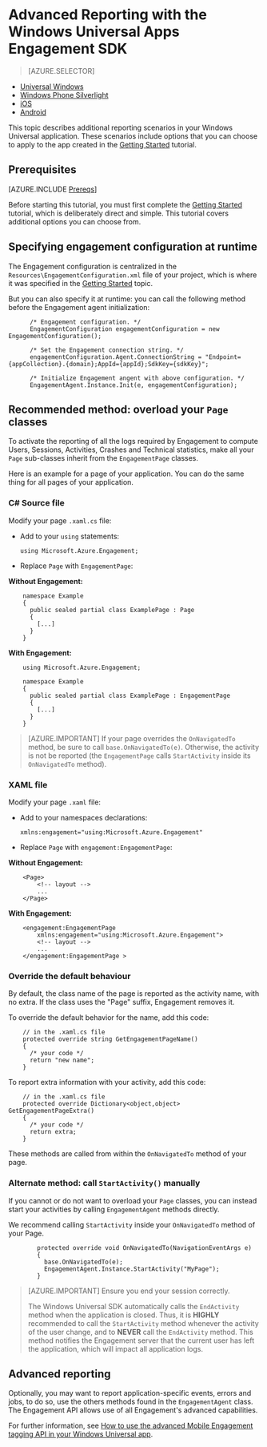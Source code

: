 <properties
    pageTitle="Windows Universal Advanced Reporting with MobileApps Engagement"
    description="How to Integrate Azure Mobile Engagement with Windows Universal Apps"                  
    services="mobile-engagement"
    documentationCenter="mobile"
    authors="piyushjo"
    manager="erikre"
    editor="" />

<tags
    ms.service="mobile-engagement"
    ms.workload="mobile"
    ms.tgt_pltfrm="mobile-windows-store"
    ms.devlang="dotnet"
    ms.topic="article"
    ms.date="08/12/2016"
    ms.author="piyushjo;ricksal" />

# <a name="advanced-reporting-with-the-windows-universal-apps-engagement-sdk"></a>Advanced Reporting with the Windows Universal Apps Engagement SDK

> [AZURE.SELECTOR]
- [Universal Windows](mobile-engagement-windows-store-advanced-reporting.md)
- [Windows Phone Silverlight](mobile-engagement-windows-phone-integrate-engagement.md)
- [iOS](mobile-engagement-ios-integrate-engagement.md)
- [Android](mobile-engagement-android-advanced-reporting.md)

This topic describes additional reporting scenarios in your Windows Universal application. These scenarios include options that you can choose to apply to the app created in the [Getting Started](mobile-engagement-windows-store-dotnet-get-started.md) tutorial.

## <a name="prerequisites"></a>Prerequisites

[AZURE.INCLUDE [Prereqs](../../includes/mobile-engagement-windows-store-prereqs.md)]

Before starting this tutorial, you must first complete the [Getting Started](mobile-engagement-windows-store-dotnet-get-started.md) tutorial, which is deliberately direct and simple. This tutorial covers additional options you can choose from.

## <a name="specifying-engagement-configuration-at-runtime"></a>Specifying engagement configuration at runtime

The Engagement configuration is centralized in the `Resources\EngagementConfiguration.xml` file of your project, which is where it was specified in the [Getting Started](mobile-engagement-windows-store-dotnet-get-started.md) topic.

But you can also specify it at runtime: you can call the following method before the Engagement agent initialization:

          /* Engagement configuration. */
          EngagementConfiguration engagementConfiguration = new EngagementConfiguration();

          /* Set the Engagement connection string. */
          engagementConfiguration.Agent.ConnectionString = "Endpoint={appCollection}.{domain};AppId={appId};SdkKey={sdkKey}";

          /* Initialize Engagement angent with above configuration. */
          EngagementAgent.Instance.Init(e, engagementConfiguration);



## <a name="recommended-method-overload-your-page-classes"></a>Recommended method: overload your `Page` classes

To activate the reporting of all the logs required by Engagement to compute Users, Sessions, Activities, Crashes and Technical statistics, make all your `Page` sub-classes inherit from the `EngagementPage` classes.

Here is an example for a page of your application. You can do the same thing for all pages of your application.

### <a name="c-source-file"></a>C# Source file

Modify your page `.xaml.cs` file:

-   Add to your `using` statements:

        using Microsoft.Azure.Engagement;

-   Replace `Page` with `EngagementPage`:

**Without Engagement:**

        namespace Example
        {
          public sealed partial class ExamplePage : Page
          {
            [...]
          }
        }

**With Engagement:**

        using Microsoft.Azure.Engagement;

        namespace Example
        {
          public sealed partial class ExamplePage : EngagementPage
          {
            [...]
          }
        }

> [AZURE.IMPORTANT] If your page overrides the `OnNavigatedTo` method, be sure to call `base.OnNavigatedTo(e)`. Otherwise, the activity is not be reported (the `EngagementPage` calls `StartActivity` inside its `OnNavigatedTo` method).

### <a name="xaml-file"></a>XAML file

Modify your page `.xaml` file:

-   Add to your namespaces declarations:

        xmlns:engagement="using:Microsoft.Azure.Engagement"

-   Replace `Page` with `engagement:EngagementPage`:

**Without Engagement:**

        <Page>
            <!-- layout -->
            ...
        </Page>

**With Engagement:**

        <engagement:EngagementPage
            xmlns:engagement="using:Microsoft.Azure.Engagement">
            <!-- layout -->
            ...
        </engagement:EngagementPage >

### <a name="override-the-default-behaviour"></a>Override the default behaviour

By default, the class name of the page is reported as the activity name, with no extra. If the class uses the "Page" suffix, Engagement removes it.

To override the default behavior for the name, add this code:

        // in the .xaml.cs file
        protected override string GetEngagementPageName()
        {
          /* your code */
          return "new name";
        }

To report extra information with your activity, add this code:

        // in the .xaml.cs file
        protected override Dictionary<object,object> GetEngagementPageExtra()
        {
          /* your code */
          return extra;
        }

These methods are called from within the `OnNavigatedTo` method of your page.

### <a name="alternate-method-call-startactivity-manually"></a>Alternate method: call `StartActivity()` manually

If you cannot or do not want to overload your `Page` classes, you can instead start your activities by calling `EngagementAgent` methods directly.

We recommend calling `StartActivity` inside your `OnNavigatedTo` method of your Page.

            protected override void OnNavigatedTo(NavigationEventArgs e)
            {
              base.OnNavigatedTo(e);
              EngagementAgent.Instance.StartActivity("MyPage");
            }

> [AZURE.IMPORTANT]  Ensure you end your session correctly.
>
> The Windows Universal SDK automatically calls the `EndActivity` method when the application is closed. Thus, it is **HIGHLY** recommended to call the `StartActivity` method whenever the activity of the user change, and to **NEVER** call the `EndActivity` method. This method notifies the Engagement server that the current user has left the application, which will impact all application logs.

## <a name="advanced-reporting"></a>Advanced reporting

Optionally, you may want to report application-specific events, errors and jobs, to do so, use the others methods found in the `EngagementAgent` class. The Engagement API allows use of all Engagement's advanced capabilities.

For further information, see [How to use the advanced Mobile Engagement tagging API in your Windows Universal app](mobile-engagement-windows-store-use-engagement-api.md).
